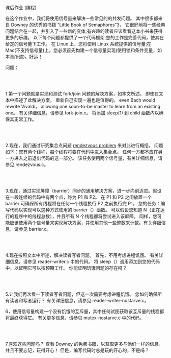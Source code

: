 课后作业 (编程)

在这个作业中，我们将使用信号量来解决一些常见的的并发问题。
其中很多都来自 Downey 的优秀的书籍 “Little Book of Semaphores”3，
它很好地将一些经典问题结合在一起，并引入了一些新的变体;有兴趣的读者应该看看这本小书来获得更多的乐趣。
以下每个问题都提供了一个代码框架;您的工作是完善代码，使其在给定的信号量下工作。
在 Linux 上，您将使用 Linux 系统提供的信号量;在 Mac(不支持信号量)上，您必须首先构建一个信号量实现(使用锁和条件变量，如本章所述)。好运！

问题：

<br/>
<br/>

1.第一个问题就是实现和测试 fork/join 问题的解决方案，如本文所述。 即使在文本中描述了此解决方案，
重新自己实现一遍也是值得的。 even Bach would rewrite Vivaldi，
allowing one soon-to-be master to learn from an existing one。
有关详细信息，请参见 fork-join.c。 将添加 sleep(1) 到 child 函数内以确保其正常工作。


<br/>
<br/>

2.现在，我们通过研究集合点问题 [rendezvous problem](https://en.wikipedia.org/wiki/Rendezvous_problem) 来对此进行概括。 
问题如下：您有两个线程，每个线程将要在代码中进入集合点。 任何一方都不应在另一方进入之前退出代码的这一部分。 
该任务使用两个信号量，有关详细信息，请参见 rendezvous.c。


<br/>
<br/>

3.现在，通过实现屏障（barrier）同步的通用解决方案，进一步向前迈进。假设在一段连续的代码中有两个点，称为 P1 和 P2。
在 P1 和 P2 之间放置一个 barrier 可确保所有线程将在任何一个线程执行 P2 之前执行完 P1。 
您的任务：编写代码以实现可以这种方式使用的 barrier（）函数。
可以假设您知道 N（正在运行的程序中的线程总数），并且所有 N 个线程都将尝试进入该屏障。
同样，您可能应该使用两个信号量来实现解决方案，并使用其他一些整数来计数。有关详细信息，请参见 barrier.c。


<br/>
<br/>

4.现在按照文本中所述，解决读者写者问题。 首先，不用考虑进程饥饿。 有关详细信息，请参见 reader-writer.c 中的代码。 
将 sleep（）调用添加到您的代码中，以证明它可以按预期工作。 你能证明饥饿问题的存在吗？

<br/>
<br/>

5.让我们再次看一下读者写者问题，但这一次需要考虑进程饥饿。 您如何确保所有读者和写者运行？ 有关详细信息，请参见 reader-writer-nostarve.c。

6，使用信号量构建一个没有饥饿的互斥量，其中任何试图获取该互斥量的线程都将最终获得它。 有关更多信息，请参见 mutex-nostarve.c 中的代码。

<br/>
<br/>

7.喜欢这些问题吗？ 查看 Downey 的免费书籍，以获取更多与他们一样的信息。 并且不要忘记，玩得开心！ 但是，编写代码时总是玩的开心的，不是吗？
